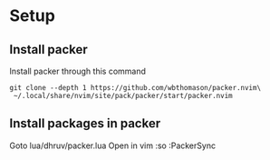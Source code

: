 # Setup

## Install packer
Install packer through this command
```
git clone --depth 1 https://github.com/wbthomason/packer.nvim\
 ~/.local/share/nvim/site/pack/packer/start/packer.nvim
```

## Install packages in packer
Goto lua/dhruv/packer.lua
Open in vim
:so
:PackerSync
